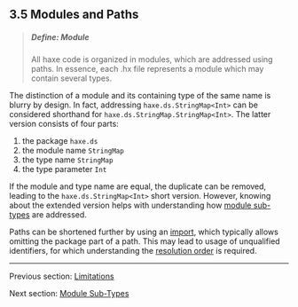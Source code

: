 ## 3.5 Modules and Paths

> ##### Define: Module
>
> All haxe code is organized in modules, which are addressed using paths. In essence, each .hx file represents a module which may contain several types.


The distinction of a module and its containing type of the same name is blurry by design. In fact, addressing `haxe.ds.StringMap<Int>` can be considered shorthand for `haxe.ds.StringMap.StringMap<Int>`. The latter version consists of four parts:



1. the package `haxe.ds`
2. the module name `StringMap`
3. the type name `StringMap`
4. the type parameter `Int`


If the module and type name are equal, the duplicate can be removed, leading to the `haxe.ds.StringMap<Int>` short version. However, knowing about the extended version helps with understanding how [module sub-types](3.5.1-Module_Sub-Types.md) are addressed.

Paths can be shortened further by using an [import](3.5.2-Import.md), which typically allows omitting the package part of a path. This may lead to usage of unqualified identifiers, for which understanding the [resolution order](3.5.3-Resolution_Order.md) is required.

---

Previous section: [Limitations](3.4.1-Limitations.md)

Next section: [Module Sub-Types](3.5.1-Module_Sub-Types.md)